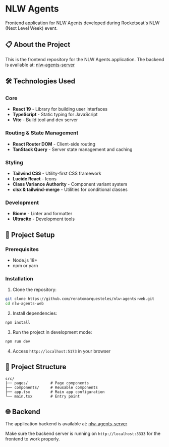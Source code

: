 # NLW Agents

Frontend application for NLW Agents developed during Rocketseat's NLW (Next Level Week) event.

## 📋 About the Project

This is the frontend repository for the NLW Agents application. The backend is available at: [nlw-agents-server](https://github.com/renatomarquesteles/nlw-agents-server)

## 🛠️ Technologies Used

### Core

- **React 19** - Library for building user interfaces
- **TypeScript** - Static typing for JavaScript
- **Vite** - Build tool and dev server

### Routing & State Management

- **React Router DOM** - Client-side routing
- **TanStack Query** - Server state management and caching

### Styling

- **Tailwind CSS** - Utility-first CSS framework
- **Lucide React** - Icons
- **Class Variance Authority** - Component variant system
- **clsx & tailwind-merge** - Utilities for conditional classes

### Development

- **Biome** - Linter and formatter
- **Ultracite** - Development tools

## 🚀 Project Setup

### Prerequisites

- Node.js 18+
- npm or yarn

### Installation

1. Clone the repository:

```bash
git clone https://github.com/renatomarquesteles/nlw-agents-web.git
cd nlw-agents-web
```

2. Install dependencies:

```bash
npm install
```

3. Run the project in development mode:

```bash
npm run dev
```

4. Access `http://localhost:5173` in your browser

## 📁 Project Structure

```
src/
├── pages/          # Page components
├── components/     # Reusable components
├── app.tsx         # Main app configuration
└── main.tsx        # Entry point
```

## 🌐 Backend

The application backend is available at: [nlw-agents-server](https://github.com/renatomarquesteles/nlw-agents-server)

Make sure the backend server is running on `http://localhost:3333` for the frontend to work properly.
